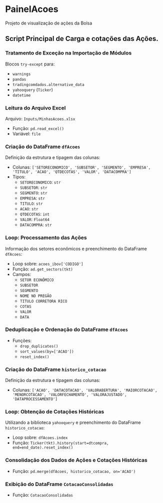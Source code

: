 # PainelAcoes
Projeto de visualização de ações da Bolsa

## Script Principal de Carga e cotações das Ações.

### Tratamento de Exceção na Importação de Módulos

Blocos `try-except` para:
- `warnings`
- `pandas`
- `tradingcomdados.alternative_data`
- `yahooquery` (`Ticker`)
- `datetime`

### Leitura do Arquivo Excel

Arquivo: `Inputs/MinhasAcoes.xlsx`
- Função: `pd.read_excel()`
- Variável: `file`

### Criação do DataFrame `dfAcoes`

Definição da estrutura e tipagem das colunas:
- Colunas: `['SETORECONOMICO', 'SUBSETOR', 'SEGMENTO', 'EMPRESA', 'TITULO', 'ACAO', 'QTDECOTAS', 'VALOR', 'DATACOMPRA']`
- Tipos:
  - `SETORECONOMICO`: `str`
  - `SUBSETOR`: `str`
  - `SEGMENTO`: `str`
  - `EMPRESA`: `str`
  - `TITULO`: `str`
  - `ACAO`: `str`
  - `QTDECOTAS`: `int`
  - `VALOR`: `Float64`
  - `DATACOMPRA`: `str`

### Loop: Processamento das Ações

Informação dos setores econômicos e preenchimento do DataFrame `dfAcoes`:
- Loop sobre: `acoes_ibov['CODIGO']`
- Função: `ad.get_sectors(tkt)`
- Campos:
  - `SETOR ECONÔMICO`
  - `SUBSETOR`
  - `SEGMENTO`
  - `NOME NO PREGÃO`
  - `TITULO CORRETORA RICO`
  - `COTAS`
  - `VALOR`
  - `DATA`

### Deduplicação e Ordenação do DataFrame `dfAcoes`

- Funções: 
  - `drop_duplicates()`
  - `sort_values(by=['ACAO'])`
  - `reset_index()`

### Criação do DataFrame `historico_cotacao`

Definição da estrutura e tipagem das colunas:
- Colunas: `['ACAO', 'DATACOTACAO', 'VALORABERTURA', 'MAIORCOTACAO', 'MENORCOTACAO', 'VALORFECHAMENTO', 'VALORAJUSTADO', 'DATAPROCESSAMENTO']`

### Loop: Obtenção de Cotações Históricas

Utilizando a biblioteca `yahooquery` e preenchimento do DataFrame `historico_cotacao`:
- Loop sobre: `dfAcoes.index`
- Função: `Ticker(tkt).history(start=dtcompra, end=end_date).reset_index()`

### Consolidação dos Dados de Ações e Cotações Históricas

- Função: `pd.merge(dfAcoes, historico_cotacao, on='ACAO')`

### Exibição do DataFrame `CotacaoConsolidadas`

- Função: `CotacaoConsolidadas`
